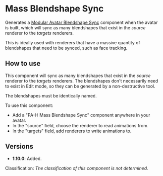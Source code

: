﻿---
unlisted: true
---
# Mass Blendshape Sync

Generates a [Modular Avatar Blendshape Sync](https://modular-avatar.nadena.dev/docs/reference/blendshape-sync) component when the avatar is built,
which will sync as many blendshapes that exist in the *source* renderer to the *targets* renderers.

This is ideally used with renderers that have a massive quantity of blendshapes that need to be synced, such as face tracking.

## How to use

This component will sync as many blendshapes that exist in the *source* renderer to the *targets* renderers.
The blendshapes don't necessarily need to exist in Edit mode, so they can be generated by a non-destructive tool.

The blendshapes must be identically named.

To use this component:
- Add a "PA-H Mass Blendshape Sync" component anywhere in your avatar.
- In the "source" field, choose the renderer to read animations from.
- In the "targets" field, add renderers to write animations to.

## Versions

- **1.10.0**: Added.

Classification: *The classification of this component is not determined.*